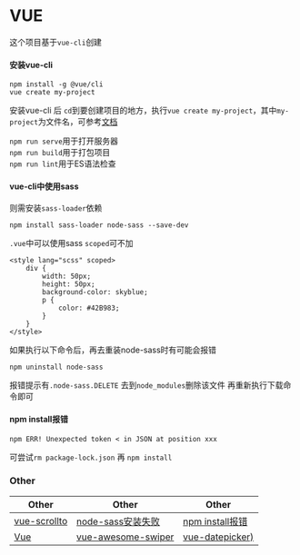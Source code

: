 # VUE

这个项目基于``vue-cli``创建

#### 安装vue-cli

```
npm install -g @vue/cli
vue create my-project
```
安装vue-cli 后 ```cd```到要创建项目的地方，执行```vue create my-project```，其中```my-project```为文件名，可参考[文档](https://cli.vuejs.org/guide/creating-a-project.html#vue-create)

 `npm run serve`用于打开服务器
 <br />
 `npm run build`用于打包项目
  <br />
 `npm run lint`用于ES语法检查

#### vue-cli中使用sass
则需安装```sass-loader```依赖
```
npm install sass-loader node-sass --save-dev
```
```.vue```中可以使用sass ```scoped```可不加
```
<style lang="scss" scoped>
	div {
		width: 50px;
		height: 50px;
		background-color: skyblue;
		p {
			color: #42B983;
		}
	}
</style>
```

如果执行以下命令后，再去重装node-sass时有可能会报错
```
npm uninstall node-sass
```
报错提示有```.node-sass.DELETE``` 去到```node_modules```删除该文件 再重新执行下载命令即可


#### npm install报错
```
npm ERR! Unexpected token < in JSON at position xxx
```
可尝试```rm package-lock.json``` 再 ```npm install```


### Other

|  Other  |   Other   |   Other   |
| ---------- | -----------  | -----------  |
| [vue-scrollto](https://www.npmjs.com/package/vue-scrollto) | [node-sass安装失败](https://segmentfault.com/a/1190000010984731) | [npm install报错](https://github.com/npm/npm/issues/17340) |
| [Vue](https://cli.vuejs.org/) | [vue-awesome-swiper](https://github.com/MMHK/vue-awesome-swiper) | [vue-datepicker)](https://github.com/MMHK/vue-datepicker) |